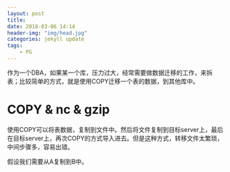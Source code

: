 ```yaml
---
layout: post
title: 
date: 2018-03-06 14:14
header-img: "img/head.jpg"
categories: jekyll update
tags:
    - PG
---
```


作为一个DBA，如果某一个库，压力过大，经常需要做数据迁移的工作，来拆表；比较简单的方式，就是使用COPY迁移一个表的数据，到其他库中。

# COPY & nc & gzip

使用COPY可以将表数据，复制到文件中。然后将文件复制到目标server上，最后在目标server上，再次COPY的方式导入进去。但是这种方式，转移文件太繁琐，中间步骤多，容易出错。

假设我们需要从A复制到B中。
```

```

